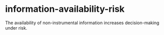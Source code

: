# information-availability-risk
The availability of non-instrumental information increases decision-making under risk.
